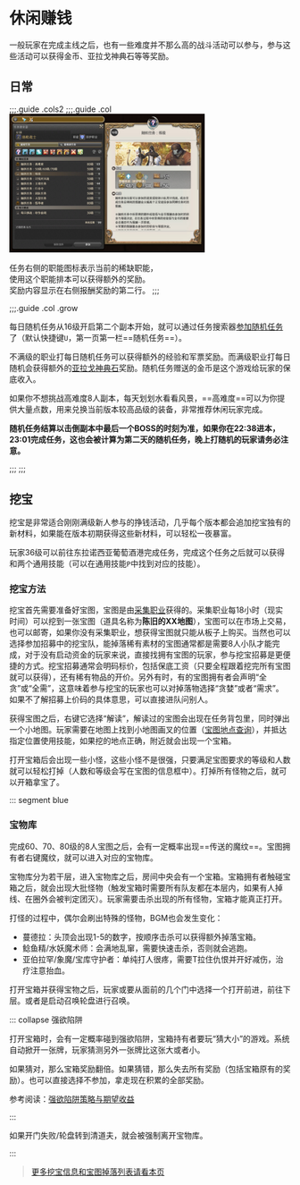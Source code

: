 # 休闲赚钱

一般玩家在完成主线之后，也有一些难度并不那么高的战斗活动可以参与，参与这些活动可以获得金币、亚拉戈神典石等等奖励。

## 日常

;;;.guide .cols2
;;;.guide .col
<img src="./daily.assets/seacher.jpg" width="350px" />

任务右侧的职能图标表示当前的稀缺职能，<br />使用这个职能排本可以获得额外的奖励。<br />奖励内容显示在右侧报酬奖励的第二行。
;;;

;;;.guide .col .grow

每日随机任务从16级开启第二个副本开始，就可以通过任务搜索器[参加随机任务](/basic/dungeon.md#随机副本)了（默认快捷键`U`，第一页第一栏==随机任务==）。

不满级的职业打每日随机任务可以获得额外的经验和军票奖励。而满级职业打每日随机会获得额外的[亚拉戈神典石](/advanced/currency.md#战斗通货——亚拉戈神典石)奖励。随机任务赠送的金币是这个游戏给玩家的保底收入。

如果你不想挑战高难度8人副本，每天划划水看看风景，==高难度==可以为你提供大量点数，用来兑换当前版本较高品级的装备，非常推荐休闲玩家完成。

**随机任务结算以击倒副本中最后一个BOSS的时刻为准，如果你在22:38进本，23:01完成任务，这也会被计算为第二天的随机任务，晚上打随机的玩家请务必注意。**

;;;
;;;

<IncludePage file="_includes/basic/daily.md" />

## 挖宝

挖宝是非常适合刚刚满级新人参与的挣钱活动，几乎每个版本都会追加挖宝独有的新材料，如果能在版本初期获得这些新材料，可以轻松一夜暴富。

玩家36级可以前往东拉诺西亚葡萄酒港完成任务<quest name="浪漫的寻宝猎人" />，完成这个任务之后就可以获得<Action :id="1694" name="解读" />和<Action :id="1695" name="挖掘" />两个通用技能（可以在通用技能`P`中找到对应的技能）。

### 挖宝方法

挖宝首先需要准备好宝图，宝图是由[采集职业](/topic/gather.md)获得的。采集职业每18小时（现实时间）可以挖到一张宝图（道具名称为**陈旧的XX地图**），宝图可以在市场上交易，也可以邮寄，如果你没有采集职业，想获得宝图就只能从板子上购买。当然也可以选择参加招募中的挖宝队，能掉落稀有素材的宝图通常都是需要8人小队才能完成，对于没有启动资金的玩家来说，直接找拥有宝图的玩家，参与挖宝招募是更便捷的方式。挖宝招募通常会明码标价，包括保底工资（只要全程跟着挖完所有宝图就可以获得），还有稀有物品的开价。另外有时，有的宝图拥有者会声明“全贪”或“全需”，这意味着参与挖宝的玩家也可以对掉落物选择“贪婪”或者“需求”。如果不了解招募上价码的具体意思，可以直接进队问别人。

获得宝图之后，右键它选择“解读”，解读过的宝图会出现在任务背包里，同时弹出一个小地图。玩家需要在地图上找到小地图画叉的位置（[宝图地点查询](https://tools.ffxiv.cn/lajipai/)），并抵达指定位置使用<Action :id="1695" name="挖掘" />技能，如果挖的地点正确，附近就会出现一个宝箱。

打开宝箱后会出现一些小怪，这些小怪不是很强，只要满足宝图要求的等级和人数就可以轻松打掉（人数和等级会写在宝图的信息框中）。打掉所有怪物之后，就可以开箱拿宝了。

::: segment blue
### 宝物库

完成60、70、80级的8人宝图之后，会有一定概率出现==传送的魔纹==。宝图拥有者右键魔纹，就可以进入对应的宝物库。

宝物库分为若干层，进入宝物库之后，房间中央会有一个宝箱。宝箱拥有者触碰宝箱之后，就会出现大批怪物（触发宝箱时需要所有队友都在本层内，如果有人掉线、在圈外会被判定团灭）。玩家需要击杀出现的所有怪物，宝箱才能真正打开。

打怪的过程中，偶尔会刷出特殊的怪物，BGM也会发生变化：
* 蔓德拉：头顶会出现1-5的数字，按顺序击杀可以获得额外掉落宝箱。
* 鲶鱼精/水妖魔术师：会满地乱窜，需要快速击杀，否则就会逃跑。
* 亚伯拉罕/象魔/宝库守护者：单纯打人很疼，需要T拉住仇恨并开好减伤，治疗注意抬血。

打开宝箱并获得宝物之后，玩家或要从面前的几个门中选择一个打开前进，前往下层。或者是启动召唤轮盘进行召唤。

::: collapse 强欲陷阱

打开宝箱时，会有一定概率碰到强欲陷阱，宝箱持有者要玩“猜大小”的游戏。系统自动掀开一张牌，玩家猜测另外一张牌比这张大或者小。

如果猜对，那么宝箱奖励翻倍。如果猜错，那么失去所有奖励（包括宝箱原有的奖励）。也可以直接选择不参加，拿走现在积累的全部奖励。

参考阅读：[强欲陷阱策略与期望收益](https://bbs.nga.cn/read.php?tid=22205088)

:::

如果开门失败/轮盘转到清道夫，就会被强制离开宝物库。

:::

> [更多挖宝信息和宝图掉落列表请看本页](https://ff14.huijiwiki.com/wiki/%E5%AF%BB%E5%AE%9D)


